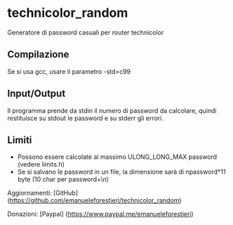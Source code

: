 # technicolor_random #

Generatore di password casuali per router technicolor

## Compilazione ##

Se si usa gcc, usare il parametro -std=c99

## Input/Output ##

Il programma prende da stdin il numero di password da calcolare, quindi restituisce su stdout le password e su stderr gli errori.

## Limiti ##

 * Possono essere calcolate al massimo ULONG_LONG_MAX password (vedere limits.h)
 * Se si salvano le password in un file, la dimensione sarà di npassword*11 byte (10 char per password+\n)
  
  
Aggiornamenti: [GitHub] (https://github.com/emanueleforestieri/technicolor_random)

Donazioni: [Paypal] (https://www.paypal.me/emanueleforestieri)
